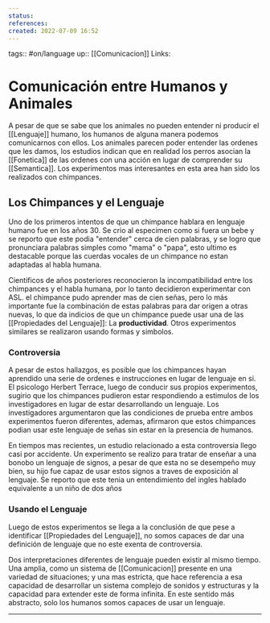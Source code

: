 ```yaml
---
status:
references:
created: 2022-07-09 16:52
---
```

tags:: #on/language 
up:: [[Comunicacion]]
Links: 
# Comunicación entre Humanos y Animales
A pesar de que se sabe que los animales no pueden entender ni producir el [[Lenguaje]] humano, los humanos de alguna manera podemos comunicarnos con ellos. Los animales parecen poder entender las ordenes que les damos, los estudios indican que en realidad los perros asocian la [[Fonetica]] de las ordenes con una acción en lugar de comprender su [[Semantica]]. Los experimentos mas interesantes en esta area han sido los realizados con chimpances.

## Los Chimpances y el Lenguaje
Uno de los primeros intentos de que un chimpance hablara en lenguaje humano fue en los años 30. Se crio al especimen como si fuera un bebe y se reporto que este podia "entender" cerca de cien palabras, y se logro que pronunciara palabras simples como "mama" o "papa", esto ultimo es destacable porque las cuerdas vocales de un chimpance no estan adaptadas al habla humana.

Cientificos de años posteriores reconocieron la incompatibilidad entre los chimpances y el habla humana, por lo tanto decidieron experimentar con ASL. el chimpance pudo aprender mas de cien señas, pero lo más importante fue la combinación de estas palabras para dar origen a otras nuevas, lo que da indicios de que un chimpance puede usar una de las [[Propiedades del Lenguaje]]: La **productividad**. Otros experimentos similares se realizaron usando formas y simbolos.

### Controversia
A pesar de estos hallazgos, es posible que los chimpances hayan aprendido una serie de ordenes e instrucciones en lugar de lenguaje en si. El psicologo Herbert Terrace, luego de conducir sus propios experimentos, sugirio que los chimpances pudieron estar respondiendo a estimulos de los investigadores en lugar de estar desarrollando un lenguaje. Los investigadores argumentaron que las condiciones de prueba entre ambos experimentos fueron diferentes, ademas, afirmaron que estos chimpances podian usar este lenguaje de señas sin estar en la presencia de humanos.

En tiempos mas recientes, un estudio relacionado a esta controversia llego casi por accidente. Un experimento se realizo para tratar de enseñar a una bonobo un lenguaje de signos, a pesar de que esta no se desempeño muy bien, su hijo fue capaz de usar estos signos a traves de exposición al lenguaje. Se reporto que este tenia un entendimiento del ingles hablado equivalente a un niño de dos años

### Usando el Lenguaje
Luego de estos experimentos se llega a la conclusión de que pese a identificar [[Propiedades del Lenguaje]], no somos capaces de dar una definición de lenguaje que no este exenta de controversia.

Dos interpretaciones diferentes de lenguaje pueden existir al mismo tiempo. Una amplia, como un sistema de [[Comunicacion]] presente en una variedad de situaciones; y una mas estricta, que hace referencia a esa capacidad de desarrollar un sistema complejo de sonidos y estructuras y la capacidad para extender este de forma infinita. En este sentido más abstracto, solo los humanos somos capaces de usar un lenguaje.


___
